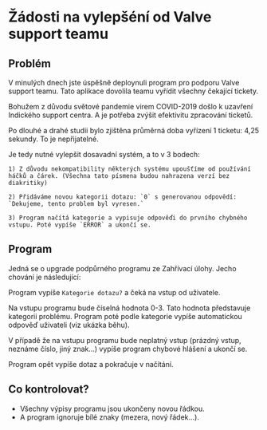 # Žádosti na vylepšéní od Valve support teamu

## Problém

V minulých dnech jste úspěšně deploynuli program pro podporu Valve support teamu. Tato aplikace dovolila teamu vyřídit všechny čekající tickety.

Bohužem z důvodu světové pandemie virem COVID-2019 došlo k uzavření Indického support centra. A je potřeba zvýšit efektivitu zpracování ticketů.

Po dlouhé a drahé studii bylo zjištěna průměrná doba vyřízení 1 ticketu: 4,25 sekundy. To je nepřijatelné.

Je tedy nutné vylepšit dosavadní systém, a to v 3 bodech:

	1) Z důvodu nekompatibility některých systému upoušťíme od používání háčků a čárek. (Všechna tato písmena budou nahrazena verzí bez diakritiky)

	2) Přidáváme novou kategorii dotazu: `0` s generovanou odpovědí: `Dekujeme, tento problem byl vyresen.`
	
	3) Program načítá kategorie a vypisuje odpověďi do prvního chybného vstupu. Poté vypíše `ERROR` a ukončí se.

## Program

Jedná se o upgrade podpůrného programu ze Zahřívací úlohy. Jecho chování je následující:

Program vypíše `Kategorie dotazu?` a čeká na vstup od uživatele.

Na vstupu programu bude číselná hodnota 0-3. Tato hodnota představuje kategorii problému. Program poté podle kategorie vypíše automatickou odpověď uživateli (viz ukázka běhu).

V případě že na vstupu programu bude neplatný vstup (prázdný vstup, neznáme číslo, jiný znak...) vypíše program chybové hlášení a ukončí se. 

Program opět vypíše dotaz a pokračuje v načítání.

## Co kontrolovat?

- Všechny výpisy programu jsou ukončeny novou řádkou.	
- A program ignoruje bílé znaky (mezera, nový řádek...).

